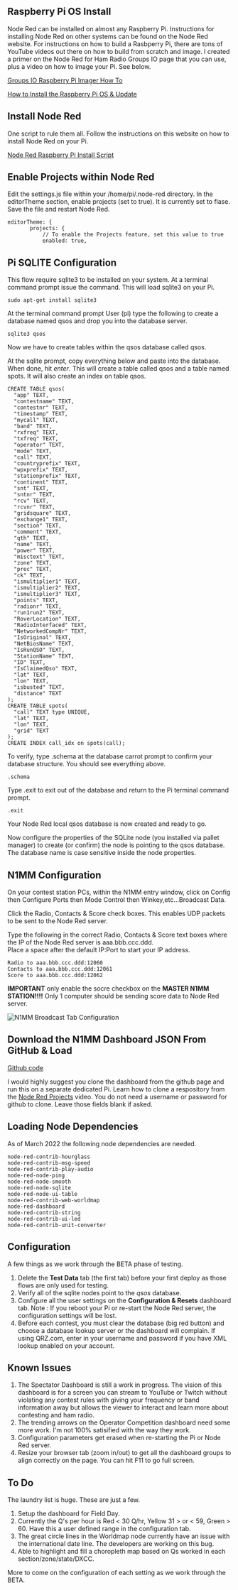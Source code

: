 ## Raspberry Pi OS Install

Node Red can be installed on almost any Raspberry Pi.  Instructions for installing Node Red on other systems can be found on the Node Red website.  For instructions on how to build a Rasbperry Pi, there are tons of YouTube videos out there on how to build from scratch and image.  I created a primer on the Node Red for Ham Radio Groups IO page that you can use, plus a video on how to image your Pi.  See below.

[Groups IO Raspberry Pi Imager How To](https://groups.io/g/nodered-hamradio/message/5426)

[How to Install the Raspberry Pi OS & Update](https://youtu.be/4jNbmGgvT2g)

## Install Node Red

One script to rule them all.  Follow the instructions on this website on how to install Node Red on your Pi.

[Node Red Raspberry Pi Install Script](https://nodered.org/docs/getting-started/raspberrypi)

## Enable Projects within Node Red

Edit the settings.js file within your /home/pi/.node-red directory.  In the editorTheme section, enable projects (set to true).  It is currently set to flase.  Save the file and restart Node Red.  

```
editorTheme: {
       projects: {
           // To enable the Projects feature, set this value to true
           enabled: true,
```

## Pi SQLITE Configuration

This flow require sqlite3 to be installed on your system.  At a terminal command prompt issue the command.  This will load sqlite3 on your Pi.

```
sudo apt-get install sqlite3
```

At the terminal command prompt User (pi) type the following to create a database named qsos and drop you into the database server.

```
sqlite3 qsos
```

Now we have to create tables within the qsos database called qsos.

At the sqlite prompt, copy everything below and paste into the database.  When done, hit *enter*.  This will create a table called qsos and a table named spots.  It will also create an index on table qsos.

```
CREATE TABLE qsos(
  "app" TEXT,
  "contestname" TEXT,
  "contestnr" TEXT,
  "timestamp" TEXT,
  "mycall" TEXT,
  "band" TEXT,
  "rxfreq" TEXT,
  "txfreq" TEXT,
  "operator" TEXT,
  "mode" TEXT,
  "call" TEXT,
  "countryprefix" TEXT,
  "wpxprefix" TEXT,
  "stationprefix" TEXT,
  "continent" TEXT,
  "snt" TEXT,
  "sntnr" TEXT,
  "rcv" TEXT,
  "rcvnr" TEXT,
  "gridsquare" TEXT,
  "exchange1" TEXT,
  "section" TEXT,
  "comment" TEXT,
  "qth" TEXT,
  "name" TEXT,
  "power" TEXT,
  "misctext" TEXT,
  "zone" TEXT,
  "prec" TEXT,
  "ck" TEXT,
  "ismultiplier1" TEXT,
  "ismultiplier2" TEXT,
  "ismultiplier3" TEXT,
  "points" TEXT,
  "radionr" TEXT,
  "run1run2" TEXT,
  "RoverLocation" TEXT,
  "RadioInterfaced" TEXT,
  "NetworkedCompNr" TEXT,
  "IsOriginal" TEXT,
  "NetBiosName" TEXT,
  "IsRunQSO" TEXT,
  "StationName" TEXT,
  "ID" TEXT,
  "IsClaimedQso" TEXT,
  "lat" TEXT,
  "lon" TEXT,
  "isbusted" TEXT,
  "distance" TEXT
);
CREATE TABLE spots(
  "call" TEXT type UNIQUE,
  "lat" TEXT,
  "lon" TEXT,
  "grid" TEXT
);
CREATE INDEX call_idx on spots(call);
```
  
To verify, type .schema at the database carrot prompt to confirm your database structure.  You should see everything above.

```
.schema
```
  
Type .exit to exit out of the database and return to the Pi terminal command prompt.

```
.exit 
```

Your Node Red local qsos database is now created and ready to go.

Now configure the properties of the SQLite node (you installed via pallet manager) to create (or confirm) the node is pointing to the qsos database.  
The database name is case sensitive inside the node properties.  

## N1MM Configuration

On your contest station PCs, within the N1MM entry window, click on Config then Configure Ports then Mode Control then Winkey,etc...Broadcast Data.  

Click the Radio, Contacts & Score check boxes.  This enables UDP packets to be sent to the Node Red server.  

Type the following in the correct Radio, Contacts & Score text boxes where the IP of the Node Red server is aaa.bbb.ccc.ddd.  
Place a space after the default IP:Port to start your IP address.

```
Radio to aaa.bbb.ccc.ddd:12060
Contacts to aaa.bbb.ccc.ddd:12061
Score to aaa.bbb.ccc.ddd:12062
```

**IMPORTANT** only enable the socre checkbox on the **MASTER N1MM STATION!!!!**  Only 1 computer should be sending score data to Node Red server.

![N1MM Broadcast Tab Configuration](https://github.com/kylekrieg/N1MM-Node-Red-Dashboard/blob/master/N1MM_broadcast_tab.jpg)

## Download the N1MM Dashboard JSON From GitHub & Load

[Github code](https://github.com/kylekrieg/N1MM-Node-Red-Dashboard)

I would highly suggest you clone the dashboard from the github page and run this on a separate dedicated Pi.  Learn how to clone a respository from the [Node Red Projects](https://youtu.be/Bto2rz7bY3g?t=625) video.  You do not need a username or password for github to clone.  Leave those fields blank if asked.

## Loading Node Dependencies

As of March 2022 the following node dependencies are needed.

```
node-red-contrib-hourglass
node-red-contrib-msg-speed
node-red-contrib-play-audio
node-red-node-ping
node-red-node-smooth
node-red-node-sqlite
node-red-node-ui-table
node-red-contrib-web-worldmap
node-red-dashboard
node-red-contrib-string
node-red-contrib-ui-led
node-red-contrib-unit-converter
```

## Configuration

A few things as we work through the BETA phase of testing.

1) Delete the **Test Data** tab (the first tab) before your first deploy as those flows are only used for testing.
2) Verify all of the sqlite nodes point to the *qsos* database.
3) Configure all the user settings on the **Configuration & Resets** dashboard tab.  Note : If you reboot your Pi or re-start the Node Red server, the configuration settings will be lost.
4) Before each contest, you must clear the database (big red button) and choose a database lookup server or the dashboard will complain.  If using QRZ.com, enter in your username and password if you have XML lookup enabled on your account.  

## Known Issues

1) The Spectator Dashboard is still a work in progress.  The vision of this dashboard is for a screen you can stream to YouTube or Twitch without violating any contest rules with giving your frequency or band information away but allows the viewer to interact and learn more about contesting and ham radio.
2) The trending arrows on the Operator Competition dashboard need some more work.  I'm not 100% satisified with the way they work.
3) Configuration parameters get erased when re-starting the Pi or Node Red server.
4) Resize your browser tab (zoom in/out) to get all the dashboard groups to align correctly on the page.  You can hit F11 to go full screen.

## To Do

The laundry list is huge.  These are just a few.

1) Setup the dashboard for Field Day.
2) Currently the Q's per hour is Red < 30 Q/hr, Yellow 31 > or < 59, Green > 60.  Have this a user defined range in the configuration tab.
3) The great circle lines in the Worldmap node currently have an issue with the international date line.  The developers are working on this bug.
4) Able to highlight and fill a choropleth map based on Qs worked in each section/zone/state/DXCC.

More to come on the configuration of each setting as we work through the BETA.
